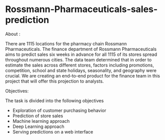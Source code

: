 # Rossmann-Pharmaceuticals-sales-prediction
About :

There are 1115 locations for the pharmacy chain Rossmann Pharmaceuticals. The finance department of Rossmann Pharmaceuticals aims to predict sales six weeks in advance for all 1115 of its stores spread throughout numerous cities. The data team determined that in order to estimate the sales across different stores, factors including promotions, competition, school and state holidays, seasonality, and geography were crucial. We are creating an end-to-end product for the finance team in this project that will offer this projection to analysts.

Objectives:

The task is divided into the following objectives
-	Exploration of customer purchasing behavior
-	Prediction of store sales
-	Machine learning approach
-	Deep Learning approach
-	Serving predictions on a web interface
  



